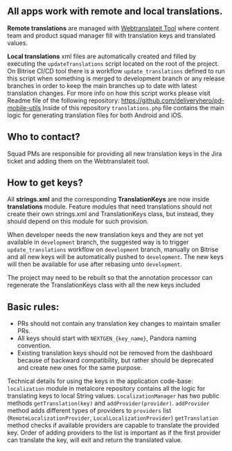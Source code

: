 ## All apps work with remote and local translations.

**Remote translations** are managed with [Webtranslateit Tool](https://webtranslateit.com/en)
where content team and product squad manager fill with translation keys and translated values.

**Local translations** xml files are automatically created and filled by executing the `updateTranslations` script located on the root of the project.
On Bitrise CI/CD tool there is a workflow `update_translations` defined to run this script when something is merged to development branch or any release branches in order to keep the main branches up to date with latest translation changes.
For more info on how this script works please visit Readme file of the following repository:
https://github.com/deliveryhero/pd-mobile-utils
Inside of this repository `translations.php` file contains the main logic for generating translation files for both Android and iOS.

## Who to contact?
Squad PMs are responsible for providing all new translation keys in the Jira ticket and adding them on the Webtranslateit tool.

## How to get keys?
All **strings.xml** and the corresponding **TranslationKeys** are now inside **translations** module. Feature modules that need translations should not create their own strings.xml and TranslationKeys class, but instead, they should depend on this module for such provision.

When developer needs the new translation keys and they are not yet available in `development` branch, the suggested way is to trigger `update_translations` workflow on `development` branch, manually on Bitrise and all new keys will be automatically pushed to `development`. The new keys will then be available for use after rebasing unto `development`.

The project may need to be rebuilt so that the annotation processor can regenerate the TranslationKeys class with all the new keys included

## Basic rules:
* PRs should not contain any translation key changes to maintain smaller PRs.
* All keys should start with `NEXTGEN_{key_name}`, Pandora naming convention.
* Existing translation keys should not be removed from the dashboard because of backward compatibility, but rather should be deprecated and create new ones for the same purpose.


Technical details for using the keys in the application code-base:
`localization` module in metalcore repository contains all the logic for translating keys to local String values.
`LocalizationManager` has two public methods `getTranslation(key)` and `addProvider(provider)`.
`addProvider` method adds different types of providers to `providers` list (`RemoteLocalizationProvider`, `LocalLocalizationProvider`) `getTranslation` method checks if available providers are capable to translate the provided key. Order of adding providers to the list is important as if the first provider can translate the key, will exit and return the translated value.
